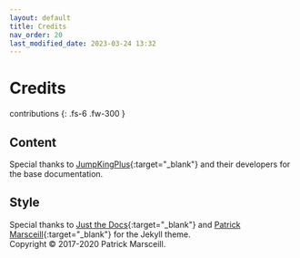 ```yaml
---
layout: default
title: Credits
nav_order: 20
last_modified_date: 2023-03-24 13:32
---
```


# Credits

contributions
{: .fs-6 .fw-300 }

## Content

Special thanks to [JumpKingPlus](https://jumpkingplus.github.io/){:target="_blank"} and their developers for the base documentation.

## Style

Special thanks to [Just the Docs](https://just-the-docs.github.io/just-the-docs/){:target="_blank"} and [Patrick Marsceill](https://github.com/pmarsceill){:target="_blank"} for the Jekyll theme. 
<br>Copyright &copy; 2017-2020 Patrick Marsceill.